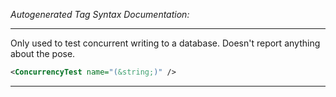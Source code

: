 <!-- THIS IS AN AUTOGENERATED FILE: Don't edit it directly, instead change the schema definition in the code itself. -->

_Autogenerated Tag Syntax Documentation:_

---
Only used to test concurrent writing to a database. Doesn't report anything about the pose.

```xml
<ConcurrencyTest name="(&string;)" />
```



---
